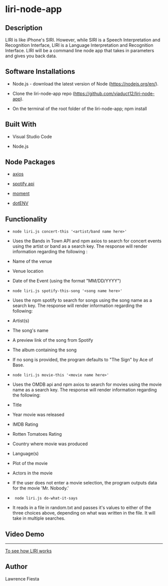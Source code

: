 # liri-node-app

## Description
LIRI is like iPhone's SIRI. However, while SIRI is a Speech Interpretation and Recognition Interface, LIRI is a Language Interpretation and Recognition Interface. LIRI will be a command line node app that takes in parameters and gives you back data.

## Software Installations

- Node.js - download the latest version of Node (https://nodejs.org/en/).

- Clone the liri-node-app repo (https://github.com/viaduct12/liri-node-app).

- On the terminal of the root folder of the liri-node-app; npm install

## Built With
- Visual Studio Code

- Node.js

## Node Packages

- [axios](https://www.npmjs.com/package/axios)

- [spotify api](https://www.npmjs.com/package/node-spotify-api)

- [moment](https://www.npmjs.com/package/moment)

- [dotENV](https://www.npmjs.com/package/dotenv)

## Functionality

- ``` node liri.js concert-this '<artist/band name here>' ```

* Uses the Bands in Town API and npm axios to search for concert events using the artist or band as a search key. The response will render information regarding the following :

* Name of the venue

* Venue location

* Date of the Event (using the format "MM/DD/YYYY")

- ``` node liri.js spotify-this-song '<song name here>' ```

* Uses the npm spotify to search for songs using the song name as a search key. The response will render information regarding the following:

* Artist(s)

* The song's name

* A preview link of the song from Spotify

* The album containing the song

* If no song is provided, the program defaults to "The Sign" by Ace of Base.

- ``` node liri.js movie-this '<movie name here>' ```

* Uses the OMDB api and npm axios to search for movies using the movie name as a search key. The response will render information regarding the following:

* Title

* Year movie was released

* IMDB Rating

* Rotten Tomatoes Rating

* Country where movie was produced

* Language(s)

* Plot of the movie

* Actors in the movie

* If the user does not enter a movie selection, the program outputs data for the movie 'Mr. Nobody.'

- ``` node liri.js do-what-it-says```

* It reads in a file in random.txt and passes it's values to either of the three choices above, depending on what was written in the file. It will take in multiple searches.

## Video Demo
------
[To see how LIRI works](https://vimeo.com/344738507)

## Author
Lawrence Fiesta